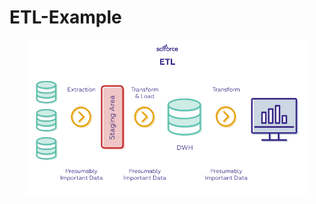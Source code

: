 # ETL-Example

<p align="center"> 
<img src="https://github.com/BardisRenos/ETL-Example/blob/main/ETL.png" width="450" height="250" style=centerme>
</p>
